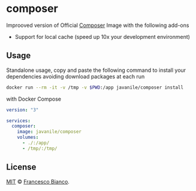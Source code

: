 # composer

Improoved version of Official [Composer](https://hub.docker.com/_/composer) Image with the following add-ons

- Support for local cache (speed up 10x your development environment)

## Usage

Standalone usage, copy and paste the following command to install your dependencies avoiding download packages at each run

```sh
docker run --rm -it -v /tmp -v $PWD:/app javanile/composer install
```

with Docker Compose

```yaml
version: "3"

services:
  composer:
    image: javanile/composer
    volumes:
      - ./:/app/
      - /tmp/:/tmp/
```

## License

[MIT](LICENSE) © [Francesco Bianco](https://github.com/francescobianco).
